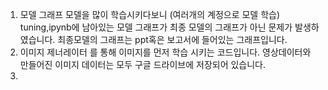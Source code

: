 1. 모델 그래프
모델을 많이 학습시키다보니 (여러개의 계정으로 모델 학습)
tuning,ipynb에 남아있는 모델 그래프가 최종 모델의 그래프가 아닌 문제가 발생하였습니다. 최종모델의 그래프는 ppt혹은 보고서에 들어있는 그래프입니다.
2. 이미지 제너레이터 를 통해 이미지를 먼저 학습 시키는 코드입니다.
영상데이터와 만들어진 이미지 데이터는 모두 구글 드라이브에 저장되어 있습니다.
3. 


